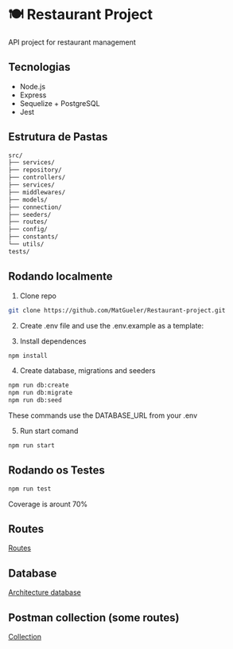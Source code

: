 # 🍽️ Restaurant Project

API project for restaurant management

## Tecnologias

- Node.js
- Express
- Sequelize + PostgreSQL
- Jest

## Estrutura de Pastas

```bash
src/
├── services/
├── repository/
├── controllers/
├── services/
├── middlewares/
├── models/
├── connection/
├── seeders/
├── routes/
├── config/
├── constants/
└── utils/
tests/
```

## Rodando localmente

1. Clone repo

```bash
git clone https://github.com/MatGueler/Restaurant-project.git
```

2. Create .env file and use the .env.example as a template:

3. Install dependences

```bash
npm install
```

4. Create database, migrations and seeders

```bash
npm run db:create
npm run db:migrate
npm run db:seed
```

These commands use the DATABASE_URL from your .env

5. Run start comand

```bash
npm run start
```

## Rodando os Testes

```bash
npm run test
```

Coverage is arount 70%

## Routes

[Routes](./routes.md)

## Database

[Architecture database](./arch.png)

## Postman collection (some routes)

[Collection](./Restaurant.postman_collection.json)
